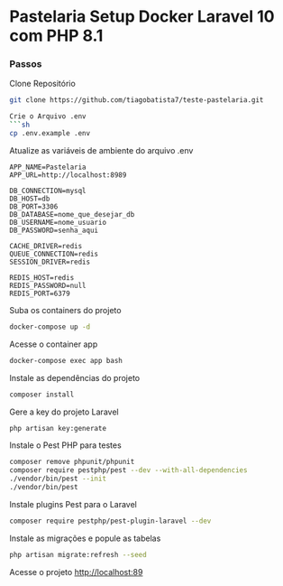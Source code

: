 
# Pastelaria Setup Docker Laravel 10 com PHP 8.1

### Passos
Clone Repositório
```sh
git clone https://github.com/tiagobatista7/teste-pastelaria.git

Crie o Arquivo .env
```sh
cp .env.example .env
```


Atualize as variáveis de ambiente do arquivo .env
```dosini
APP_NAME=Pastelaria
APP_URL=http://localhost:8989

DB_CONNECTION=mysql
DB_HOST=db
DB_PORT=3306
DB_DATABASE=nome_que_desejar_db
DB_USERNAME=nome_usuario
DB_PASSWORD=senha_aqui

CACHE_DRIVER=redis
QUEUE_CONNECTION=redis
SESSION_DRIVER=redis

REDIS_HOST=redis
REDIS_PASSWORD=null
REDIS_PORT=6379
```


Suba os containers do projeto
```sh
docker-compose up -d
```


Acesse o container app
```sh
docker-compose exec app bash
```


Instale as dependências do projeto
```sh
composer install
```


Gere a key do projeto Laravel
```sh
php artisan key:generate
```

Instale o Pest PHP para testes
```sh
composer remove phpunit/phpunit
composer require pestphp/pest --dev --with-all-dependencies
./vendor/bin/pest --init
./vendor/bin/pest
```

Instale plugins Pest para o Laravel
```sh
composer require pestphp/pest-plugin-laravel --dev
```


Instale as migrações e popule as tabelas
```sh
php artisan migrate:refresh --seed
```

Acesse o projeto
[http://localhost:89](http://localhost:89)
